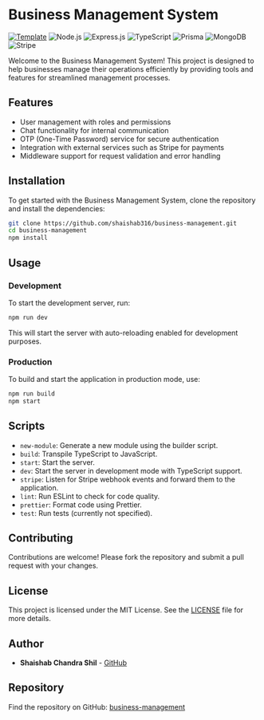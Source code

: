 # Business Management System

[![Template](https://img.shields.io/badge/🗂️%20express--it-blue?style=for-the-badge&logoColor=white)](https://github.com/shaishab316/express-it)
![Node.js](https://img.shields.io/badge/node.js-339933?style=for-the-badge&logo=nodedotjs&logoColor=white)
![Express.js](https://img.shields.io/badge/express.js-000000?style=for-the-badge&logo=express&logoColor=white)
![TypeScript](https://img.shields.io/badge/typescript-3178C6?style=for-the-badge&logo=typescript&logoColor=white)
![Prisma](https://img.shields.io/badge/prisma-2D3748?style=for-the-badge&logo=prisma&logoColor=white)
![MongoDB](https://img.shields.io/badge/mongodb-47A248?style=for-the-badge&logo=mongodb&logoColor=white)
![Stripe](https://img.shields.io/badge/stripe-008CDD?style=for-the-badge&logo=stripe&logoColor=white)

Welcome to the Business Management System! This project is designed to help businesses manage their operations efficiently by providing tools and features for streamlined management processes.

## Features

- User management with roles and permissions
- Chat functionality for internal communication
- OTP (One-Time Password) service for secure authentication
- Integration with external services such as Stripe for payments
- Middleware support for request validation and error handling

## Installation

To get started with the Business Management System, clone the repository and install the dependencies:

```bash
git clone https://github.com/shaishab316/business-management.git
cd business-management
npm install
```

## Usage

### Development

To start the development server, run:

```bash
npm run dev
```

This will start the server with auto-reloading enabled for development purposes.

### Production

To build and start the application in production mode, use:

```bash
npm run build
npm start
```

## Scripts

- `new-module`: Generate a new module using the builder script.
- `build`: Transpile TypeScript to JavaScript.
- `start`: Start the server.
- `dev`: Start the server in development mode with TypeScript support.
- `stripe`: Listen for Stripe webhook events and forward them to the application.
- `lint`: Run ESLint to check for code quality.
- `prettier`: Format code using Prettier.
- `test`: Run tests (currently not specified).

## Contributing

Contributions are welcome! Please fork the repository and submit a pull request with your changes.

## License

This project is licensed under the MIT License. See the [LICENSE](LICENSE) file for more details.

## Author

- **Shaishab Chandra Shil** - [GitHub](https://github.com/shaishab316)

## Repository

Find the repository on GitHub: [business-management](https://github.com/shaishab316/business-management.git)
